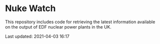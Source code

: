 # Nuke Watch

This repository includes code for retrieving the latest information available on the output of EDF nuclear power plants in the UK.

Last updated: 2021-04-03 16:17